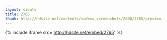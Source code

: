 ```yaml
---
layout: sieutv
title: 2765
thumb: http://hdsite.net/contents/videos_screenshots/2000/2765/preview_360p.mp4.jpg
---
```

{% include iframe src='http://hdsite.net/embed/2765' %}
 
